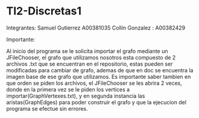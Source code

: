 # TI2-Discretas1
Integrantes: 
Samuel Gutierrez A00381035
Collin Gonzalez : A00382429

Importante: 

Al inicio del programa se le solicita importar el grafo mediante un JFileChooser, el grafo que utilizamos nosotros esta compuesto de 2 archivos .txt que se encuentran en el repositorio,
estas pueden ser modificadas para cambiar de grafo, ademas de que en doc se encuentra la imagen base de ese grafo que utilizamos.
Es importante saber tambien en que orden se piden los archivos, el JFileChooser se les abrira 2 veces, donde en la primera vez se le piden los vertices a importar(GraphVertexes.txt),
y en segunda instancia las aristas(GraphEdges) para poder construir el grafo y que la ejecucion del programa se efectue sin errores.
